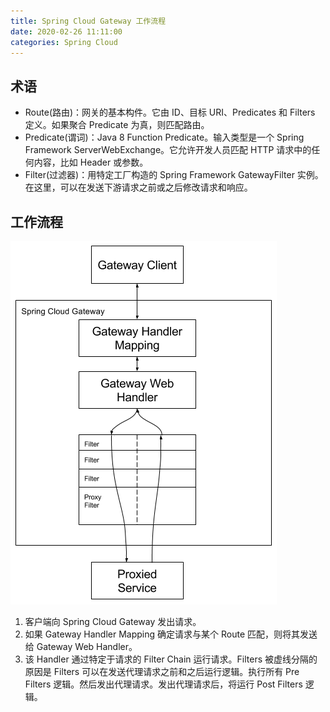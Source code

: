 ```yaml
---
title: Spring Cloud Gateway 工作流程
date: 2020-02-26 11:11:00
categories: Spring Cloud
---
```

## 术语
* Route(路由)：网关的基本构件。它由 ID、目标 URI、Predicates 和 Filters 定义。如果聚合 Predicate 为真，则匹配路由。
* Predicate(谓词)：Java 8 Function Predicate。输入类型是一个 Spring Framework ServerWebExchange。它允许开发人员匹配 HTTP 请求中的任何内容，比如 Header 或参数。
* Filter(过滤器)：用特定工厂构造的 Spring Framework GatewayFilter 实例。在这里，可以在发送下游请求之前或之后修改请求和响应。

## 工作流程
![Spring Cloud Gateway 工作流程](/images/springcloud/Spring%20Cloud%20Gateway工作流程.png)

1. 客户端向 Spring Cloud Gateway 发出请求。
2. 如果 Gateway Handler Mapping 确定请求与某个 Route 匹配，则将其发送给 Gateway Web Handler。
3. 该 Handler 通过特定于请求的 Filter Chain 运行请求。Filters 被虚线分隔的原因是 Filters 可以在发送代理请求之前和之后运行逻辑。执行所有 Pre Filters 逻辑。然后发出代理请求。发出代理请求后，将运行 Post Filters 逻辑。